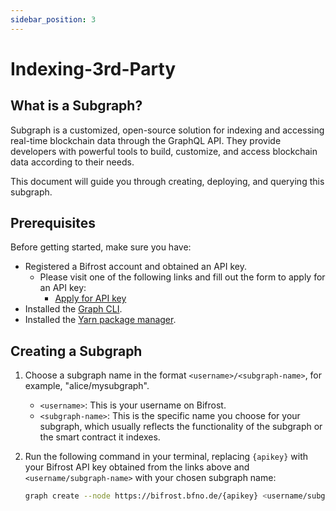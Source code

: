 ```yaml
---
sidebar_position: 3
---
```


# Indexing-3rd-Party

## What is a Subgraph?

Subgraph is a customized, open-source solution for indexing and accessing real-time blockchain data through the GraphQL API. They provide developers with powerful tools to build, customize, and access blockchain data according to their needs.

This document will guide you through creating, deploying, and querying this subgraph.

## Prerequisites

Before getting started, make sure you have:

- Registered a Bifrost account and obtained an API key.
  - Please visit one of the following links and fill out the form to apply for an API key:
    - [Apply for API key](https://forms.gle/tijPPdW37hFX6QFG9)
- Installed the [Graph CLI](https://github.com/graphprotocol/graph-cli).
- Installed the [Yarn package manager](https://yarnpkg.com/).

## Creating a Subgraph

1. Choose a subgraph name in the format `<username>/<subgraph-name>`, for example, "alice/mysubgraph".
   - `<username>`: This is your username on Bifrost.
   - `<subgraph-name>`: This is the specific name you choose for your subgraph, which usually reflects the functionality of the subgraph or the smart contract it indexes.

2. Run the following command in your terminal, replacing `{apikey}` with your Bifrost API key obtained from the links above and `<username/subgraph-name>` with your chosen subgraph name:

   ```bash
   graph create --node https://bifrost.bfno.de/{apikey} <username/subgraph-name>
